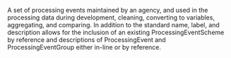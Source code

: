 A set of processing events maintained by an agency, and used in the processing data during development, cleaning, converting to variables, aggregating, and comparing. In addition to the standard name, label, and description allows for the inclusion of an existing ProcessingEventScheme by reference and descriptions of ProcessingEvent and ProcessingEventGroup either in-line or by reference.